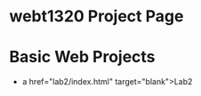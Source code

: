 # webt1320 Project Page

<h1>Basic Web Projects</h1>

<ul>
    <li>a href="lab2/index.html" target="blank">Lab2</a></li>
</ul>

 